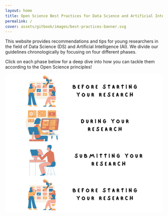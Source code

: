 ```yaml
---
layout: home
title: Open Science Best Practices for Data Science and Artificial Intelligence
permalink: /
cover: assets/gitbook/images/best-practices-banner.svg
---
```


This website provides recommendations and tips for young researchers in the field of Data Science
(DS) and Artificial Intelligence (AI). We divide our guidelines chronologically by focusing on four different phases.

Click on each phase below for a deep dive into how you can tackle them according to the Open Science principles!


<a href="/jekyll-gitbook/jekyll/2019-04-27-before_research.html"><img src="assets/gitbook/images/before.svg"
     alt=""
     style="float: left; margin-right: 10px;" /></a>

<a href="/jekyll-gitbook/jekyll/2019-04-28-howto.html"><img src="assets/gitbook/images/during.svg"
     alt=""
     style="float: left; margin-right: 10px;" /></a>

<a href="/jekyll-gitbook/jekyll/2019-04-29-license.html"><img src="assets/gitbook/images/submit.svg"
     alt=""
     style="float: left; margin-right: 10px;" /></a>

<a href="/jekyll-gitbook/jekyll/2021-08-10-toc.html"><img src="assets/gitbook/images/before.svg"
     alt=""
     style="float: left; margin-right: 10px;" /></a>
